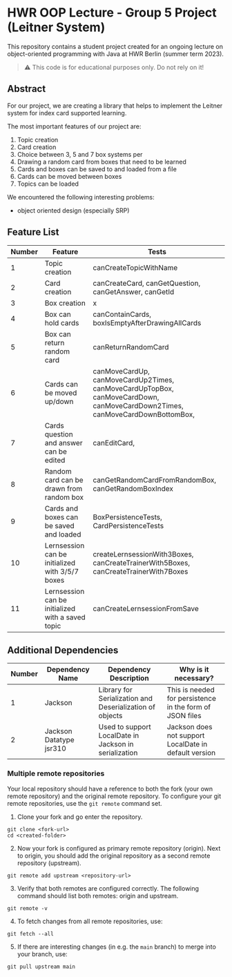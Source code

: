 # HWR OOP Lecture - Group 5 Project (Leitner System) 

This repository contains a student project created for an ongoing lecture on object-oriented programming with Java at HWR Berlin (summer term 2023).

> :warning: This code is for educational purposes only. Do not rely on it!

## Abstract

For our project, we are creating a library that helps to implement the Leitner system for index card supported learning.

The most important features of our project are:
1. Topic creation
2. Card creation
3. Choice between 3, 5 and 7 box systems per
4. Drawing a random card from boxes that need to be learned
5. Cards and boxes can be saved to and loaded from a file
6. Cards can be moved between boxes
7. Topics can be loaded

We encountered the following interesting problems:
- object oriented design (especially SRP)


## Feature List

[TODO]: # (For each feature implemented, add a row to the table!)

| Number | Feature                                       | Tests                                                                                                                      |
|--------|-----------------------------------------------|----------------------------------------------------------------------------------------------------------------------------|
| 1      | Topic creation                                | canCreateTopicWithName                                                                                                     |
| 2      | Card creation                                 | canCreateCard, canGetQuestion, canGetAnswer, canGetId                                                                      |
| 3      | Box creation                                  | x                                                                                                                          |
| 4      | Box can hold cards                            | canContainCards, boxIsEmptyAfterDrawingAllCards                                                                            |
| 5      | Box can return random card                    | canReturnRandomCard                                                                                                        |
| 6      | Cards can be moved up/down                    | canMoveCardUp, canMoveCardUp2Times, canMoveCardUpTopBox, canMoveCardDown, canMoveCardDown2Times, canMoveCardDownBottomBox, |
| 7      | Cards question and answer can be edited                    | canEditCard, |
| 8      | Random card can be drawn from random box      | canGetRandomCardFromRandomBox, canGetRandomBoxIndex                                                                        |
| 9      | Cards and boxes can be saved and loaded       | BoxPersistenceTests, CardPersistenceTests                                                                                  |
| 10      | Lernsession can be initialized with 3/5/7 boxes   | createLernsessionWith3Boxes, canCreateTrainerWith5Boxes, canCreateTrainerWith7Boxes                                         |
| 11     | Lernsession can be initialized with a saved topic | canCreateLernsessionFromSave                                                                                                   |

## Additional Dependencies

[TODO]: # (For each additional dependency your project requires- Add an additional row to the table!)

| Number | Dependency Name | Dependency Description                                   | Why is it necessary?                                     |
|--------|-----------------|----------------------------------------------------------|----------------------------------------------------------|
| 1      | Jackson         | Library for Serialization and Deserialization of objects | This is needed for persistence in the form of JSON files |
| 2      | Jackson Datatype jsr310| Used to support LocalDate in Jackson in serialization | Jackson does not support LocalDate in default version|

### Multiple remote repositories

Your local repository should have a reference to both the fork (your own remote repository) and the original remote repository.
To configure your git remote repositories, use the `git remote` command set.

1. Clone your fork and go enter the repository.
```
git clone <fork-url>
cd <created-folder>
```
2. Now your fork is configured as primary remote repository (origin).
Next to origin, you should add the original repository as a second remote repository (upstream).
```
git remote add upstream <repository-url>
```
3. Verify that both remotes are configured correctly.
The following command should list both remotes: origin and upstream.
```
git remote -v
```
4. To fetch changes from all remote repositories, use:
```
git fetch --all
```
5. If there are interesting changes (in e.g. the `main` branch) to merge into your branch, use:
```
git pull upstream main
```
